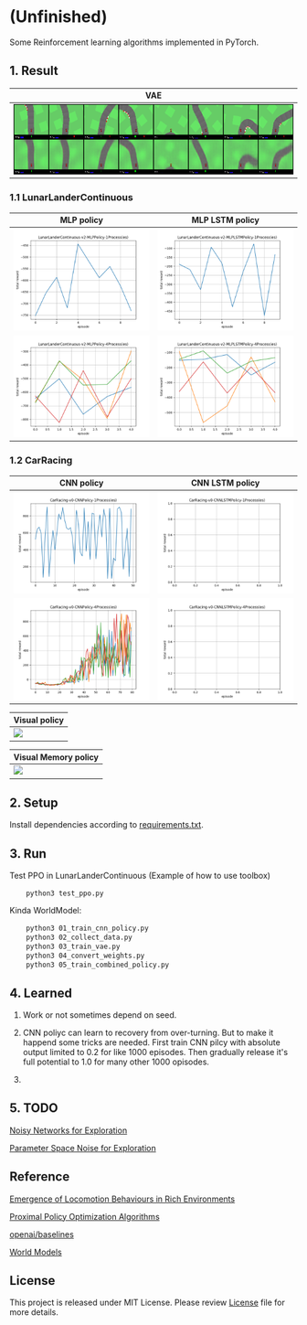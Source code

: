 # (Unfinished)

Some Reinforcement learning algorithms implemented in PyTorch.

## 1. Result

| VAE
|-----
| <img src="image/vae_reconstruction.png"/>

### 1.1 LunarLanderContinuous

| MLP policy | MLP LSTM policy
|------------|----------------
| <img src="image/LunarLanderContinuous-v2-MLPPolicy-1Process(es).png" width="300"/> | <img src="image/LunarLanderContinuous-v2-MLPLSTMPolicy-1Process(es).png" width="300"/>
| <img src="image/LunarLanderContinuous-v2-MLPPolicy-4Process(es).png" width="300"/> | <img src="image/LunarLanderContinuous-v2-MLPLSTMPolicy-4Process(es).png" width="300"/>

### 1.2 CarRacing

| CNN policy | CNN LSTM policy
|------------|-----------------
| <img src="image/CarRacing-v0-CNNPolicy-1Process(es).png" width="300"/> | <img src="image/CarRacing-v0-CNNLSTMPolicy-1Process(es).png" width="300"/>
| <img src="image/CarRacing-v0-CNNPolicy-4Process(es).png" width="300"/> | <img src="image/CarRacing-v0-CNNLSTMPolicy-4Process(es).png" width="300"/>

| Visual policy
|---------------------
| <img src="image/" width="300"/>

| Visual Memory policy
|---------------------
| <img src="image/" width="300"/>


## 2. Setup

Install dependencies according to [requirements.txt](requirements.txt).

## 3. Run

Test PPO in LunarLanderContinuous (Example of how to use toolbox)

```
    python3 test_ppo.py
```

Kinda WorldModel:

```
    python3 01_train_cnn_policy.py
    python3 02_collect_data.py
    python3 03_train_vae.py
    python3 04_convert_weights.py
    python3 05_train_combined_policy.py
```

## 4. Learned

1. Work or not sometimes depend on seed.

1. CNN poliyc can learn to recovery from over-turning.
But to make it happend some tricks are needed.
First train CNN pilcy with absolute output limited to 0.2 for like 1000 episodes.
Then gradually release it's full potential to 1.0 for many other 1000 opisodes.

1.

## 5. TODO

[Noisy Networks for Exploration](https://arxiv.org/abs/1706.10295)

[Parameter Space Noise for Exploration](https://arxiv.org/abs/1706.01905)

## Reference

[Emergence of Locomotion Behaviours in Rich Environments](https://arxiv.org/abs/1707.02286)

[Proximal Policy Optimization Algorithms](https://arxiv.org/abs/1707.06347)

[openai/baselines](https://github.com/openai/baselines)

[World Models](https://worldmodels.github.io/)

## License
This project is released under MIT License. Please review [License](LICENSE) file for more details.

